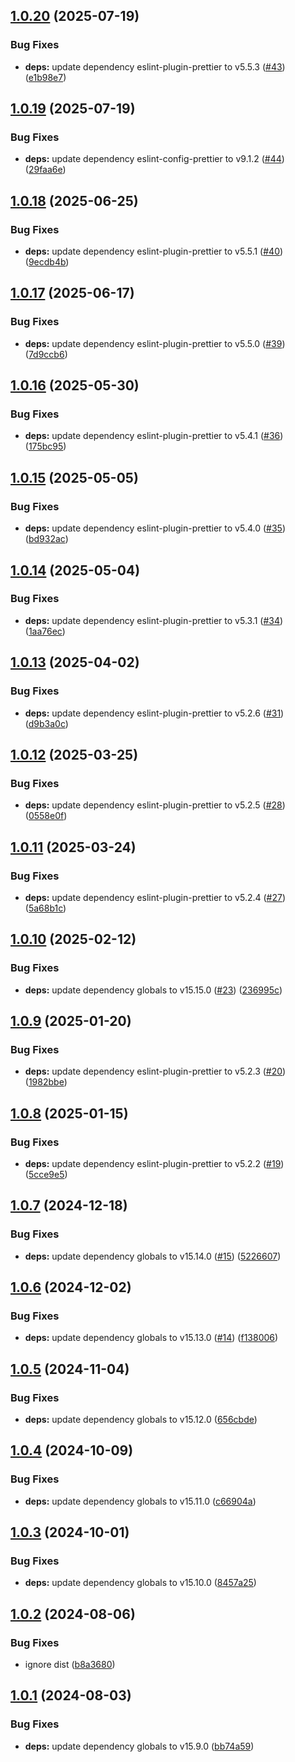 ## [1.0.20](https://github.com/eik-lib/eslint-config/compare/v1.0.19...v1.0.20) (2025-07-19)


### Bug Fixes

* **deps:** update dependency eslint-plugin-prettier to v5.5.3 ([#43](https://github.com/eik-lib/eslint-config/issues/43)) ([e1b98e7](https://github.com/eik-lib/eslint-config/commit/e1b98e7ad758f64a98ec879b4a123e8977ce4ff9))

## [1.0.19](https://github.com/eik-lib/eslint-config/compare/v1.0.18...v1.0.19) (2025-07-19)


### Bug Fixes

* **deps:** update dependency eslint-config-prettier to v9.1.2 ([#44](https://github.com/eik-lib/eslint-config/issues/44)) ([29faa6e](https://github.com/eik-lib/eslint-config/commit/29faa6e7ec6ede00bb61e1e8c74016a29ab99002))

## [1.0.18](https://github.com/eik-lib/eslint-config/compare/v1.0.17...v1.0.18) (2025-06-25)


### Bug Fixes

* **deps:** update dependency eslint-plugin-prettier to v5.5.1 ([#40](https://github.com/eik-lib/eslint-config/issues/40)) ([9ecdb4b](https://github.com/eik-lib/eslint-config/commit/9ecdb4b2fbcfe97e9ba326abef9bb91858c959c5))

## [1.0.17](https://github.com/eik-lib/eslint-config/compare/v1.0.16...v1.0.17) (2025-06-17)


### Bug Fixes

* **deps:** update dependency eslint-plugin-prettier to v5.5.0 ([#39](https://github.com/eik-lib/eslint-config/issues/39)) ([7d9ccb6](https://github.com/eik-lib/eslint-config/commit/7d9ccb63e929b00e7712f66a3c21236d1a4f0043))

## [1.0.16](https://github.com/eik-lib/eslint-config/compare/v1.0.15...v1.0.16) (2025-05-30)


### Bug Fixes

* **deps:** update dependency eslint-plugin-prettier to v5.4.1 ([#36](https://github.com/eik-lib/eslint-config/issues/36)) ([175bc95](https://github.com/eik-lib/eslint-config/commit/175bc95bbe3f4d8a92b7aac73b3a27a4ad6630d7))

## [1.0.15](https://github.com/eik-lib/eslint-config/compare/v1.0.14...v1.0.15) (2025-05-05)


### Bug Fixes

* **deps:** update dependency eslint-plugin-prettier to v5.4.0 ([#35](https://github.com/eik-lib/eslint-config/issues/35)) ([bd932ac](https://github.com/eik-lib/eslint-config/commit/bd932ac968413317f7dd40048b75d923f415eb44))

## [1.0.14](https://github.com/eik-lib/eslint-config/compare/v1.0.13...v1.0.14) (2025-05-04)


### Bug Fixes

* **deps:** update dependency eslint-plugin-prettier to v5.3.1 ([#34](https://github.com/eik-lib/eslint-config/issues/34)) ([1aa76ec](https://github.com/eik-lib/eslint-config/commit/1aa76ecff5ef0c7b6d500edd3a09bd0370141d67))

## [1.0.13](https://github.com/eik-lib/eslint-config/compare/v1.0.12...v1.0.13) (2025-04-02)


### Bug Fixes

* **deps:** update dependency eslint-plugin-prettier to v5.2.6 ([#31](https://github.com/eik-lib/eslint-config/issues/31)) ([d9b3a0c](https://github.com/eik-lib/eslint-config/commit/d9b3a0cd5ee60bab605343a7558ce62a53bcd1ae))

## [1.0.12](https://github.com/eik-lib/eslint-config/compare/v1.0.11...v1.0.12) (2025-03-25)


### Bug Fixes

* **deps:** update dependency eslint-plugin-prettier to v5.2.5 ([#28](https://github.com/eik-lib/eslint-config/issues/28)) ([0558e0f](https://github.com/eik-lib/eslint-config/commit/0558e0f85766263949ad972424e5d27ca2cbe0c8))

## [1.0.11](https://github.com/eik-lib/eslint-config/compare/v1.0.10...v1.0.11) (2025-03-24)


### Bug Fixes

* **deps:** update dependency eslint-plugin-prettier to v5.2.4 ([#27](https://github.com/eik-lib/eslint-config/issues/27)) ([5a68b1c](https://github.com/eik-lib/eslint-config/commit/5a68b1c4d5697633ed9c85e9db2df97afa6e6d23))

## [1.0.10](https://github.com/eik-lib/eslint-config/compare/v1.0.9...v1.0.10) (2025-02-12)


### Bug Fixes

* **deps:** update dependency globals to v15.15.0 ([#23](https://github.com/eik-lib/eslint-config/issues/23)) ([236995c](https://github.com/eik-lib/eslint-config/commit/236995c0404c1c5b4efecf4361173fe87553c08c))

## [1.0.9](https://github.com/eik-lib/eslint-config/compare/v1.0.8...v1.0.9) (2025-01-20)


### Bug Fixes

* **deps:** update dependency eslint-plugin-prettier to v5.2.3 ([#20](https://github.com/eik-lib/eslint-config/issues/20)) ([1982bbe](https://github.com/eik-lib/eslint-config/commit/1982bbe6da649be7be221fda142bd1bd2daf97f1))

## [1.0.8](https://github.com/eik-lib/eslint-config/compare/v1.0.7...v1.0.8) (2025-01-15)


### Bug Fixes

* **deps:** update dependency eslint-plugin-prettier to v5.2.2 ([#19](https://github.com/eik-lib/eslint-config/issues/19)) ([5cce9e5](https://github.com/eik-lib/eslint-config/commit/5cce9e5e35673a5d455005b2734ab6d566f86830))

## [1.0.7](https://github.com/eik-lib/eslint-config/compare/v1.0.6...v1.0.7) (2024-12-18)


### Bug Fixes

* **deps:** update dependency globals to v15.14.0 ([#15](https://github.com/eik-lib/eslint-config/issues/15)) ([5226607](https://github.com/eik-lib/eslint-config/commit/52266077efde34e8f5a79b988403d805fadf9d5a))

## [1.0.6](https://github.com/eik-lib/eslint-config/compare/v1.0.5...v1.0.6) (2024-12-02)


### Bug Fixes

* **deps:** update dependency globals to v15.13.0 ([#14](https://github.com/eik-lib/eslint-config/issues/14)) ([f138006](https://github.com/eik-lib/eslint-config/commit/f1380069d929464658ba473981eaf02507a47007))

## [1.0.5](https://github.com/eik-lib/eslint-config/compare/v1.0.4...v1.0.5) (2024-11-04)


### Bug Fixes

* **deps:** update dependency globals to v15.12.0 ([656cbde](https://github.com/eik-lib/eslint-config/commit/656cbde3d78052e003e2adb77c42cbc9ae54f83d))

## [1.0.4](https://github.com/eik-lib/eslint-config/compare/v1.0.3...v1.0.4) (2024-10-09)


### Bug Fixes

* **deps:** update dependency globals to v15.11.0 ([c66904a](https://github.com/eik-lib/eslint-config/commit/c66904a382b6077b775a3d7ecde31b941ac223df))

## [1.0.3](https://github.com/eik-lib/eslint-config/compare/v1.0.2...v1.0.3) (2024-10-01)


### Bug Fixes

* **deps:** update dependency globals to v15.10.0 ([8457a25](https://github.com/eik-lib/eslint-config/commit/8457a25bb6cce8ee367cb92362133e62b1a16d46))

## [1.0.2](https://github.com/eik-lib/eslint-config/compare/v1.0.1...v1.0.2) (2024-08-06)


### Bug Fixes

* ignore dist ([b8a3680](https://github.com/eik-lib/eslint-config/commit/b8a3680614efa988b670e4915c2988551172cb61))

## [1.0.1](https://github.com/eik-lib/eslint-config/compare/v1.0.0...v1.0.1) (2024-08-03)


### Bug Fixes

* **deps:** update dependency globals to v15.9.0 ([bb74a59](https://github.com/eik-lib/eslint-config/commit/bb74a592e15c0ddd24e02f53d1f14223c0d6880e))
